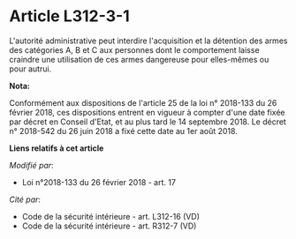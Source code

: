 # Article L312-3-1

L'autorité administrative peut interdire l'acquisition et la détention des armes des catégories A, B et C aux personnes dont
le comportement laisse craindre une utilisation de ces armes dangereuse pour elles-mêmes ou pour autrui.

**Nota:**

Conformément aux dispositions de l'article 25 de la loi n° 2018-133 du 26 février 2018, ces dispositions entrent en vigueur à
compter d'une date fixée par décret en Conseil d'Etat, et au plus tard le 14 septembre 2018. Le décret n° 2018-542 du 26 juin
2018 a fixé cette date au 1er août 2018.

**Liens relatifs à cet article**

_Modifié par_:

  - Loi n°2018-133 du 26 février 2018 - art. 17

_Cité par_:

  - Code de la sécurité intérieure - art. L312-16 (VD)
  - Code de la sécurité intérieure - art. R312-7 (VD)
